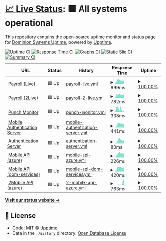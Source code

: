 # [📈 Live Status](https://dominion-it.github.io/upptime): <!--live status--> **🟩 All systems operational**

This repository contains the open-source uptime monitor and status page for [Dominion Systems Uptime](https://dominion-it.github.io/uptime), powered by [Upptime](https://github.com/upptime/upptime).

[![Uptime CI](https://github.com/koj-co/upptime/workflows/Uptime%20CI/badge.svg)](https://github.com/koj-co/upptime/actions?query=workflow%3A%22Uptime+CI%22)
[![Response Time CI](https://github.com/koj-co/upptime/workflows/Response%20Time%20CI/badge.svg)](https://github.com/koj-co/upptime/actions?query=workflow%3A%22Response+Time+CI%22)
[![Graphs CI](https://github.com/koj-co/upptime/workflows/Graphs%20CI/badge.svg)](https://github.com/koj-co/upptime/actions?query=workflow%3A%22Graphs+CI%22)
[![Static Site CI](https://github.com/koj-co/upptime/workflows/Static%20Site%20CI/badge.svg)](https://github.com/koj-co/upptime/actions?query=workflow%3A%22Static+Site+CI%22)
[![Summary CI](https://github.com/koj-co/upptime/workflows/Summary%20CI/badge.svg)](https://github.com/koj-co/upptime/actions?query=workflow%3A%22Summary+CI%22)

<!--start: status pages-->
<!-- This summary is generated by Upptime (https://github.com/upptime/upptime) -->
<!-- Do not edit this manually, your changes will be overwritten -->
<!-- prettier-ignore -->
| URL | Status | History | Response Time | Uptime |
| --- | ------ | ------- | ------------- | ------ |
| <img alt="" src="https://icons.duckduckgo.com/ip3/live.dominionsystems.com.ico" height="13"> [Payroll (Live)](https://live.dominionsystems.com/Payroll/applicantPostingListNL.aspx?code=time) | 🟩 Up | [payroll-live.yml](https://github.com/dominionsystems/uptime/commits/HEAD/history/payroll-live.yml) | <details><summary><img alt="Response time graph" src="./graphs/payroll-live/response-time-week.png" height="20"> 999ms</summary><br><a href="https://dominionsystems.github.io/uptime/history/payroll-live"><img alt="Response time 693" src="https://img.shields.io/endpoint?url=https%3A%2F%2Fraw.githubusercontent.com%2Fdominionsystems%2Fuptime%2FHEAD%2Fapi%2Fpayroll-live%2Fresponse-time.json"></a><br><a href="https://dominionsystems.github.io/uptime/history/payroll-live"><img alt="24-hour response time 1605" src="https://img.shields.io/endpoint?url=https%3A%2F%2Fraw.githubusercontent.com%2Fdominionsystems%2Fuptime%2FHEAD%2Fapi%2Fpayroll-live%2Fresponse-time-day.json"></a><br><a href="https://dominionsystems.github.io/uptime/history/payroll-live"><img alt="7-day response time 999" src="https://img.shields.io/endpoint?url=https%3A%2F%2Fraw.githubusercontent.com%2Fdominionsystems%2Fuptime%2FHEAD%2Fapi%2Fpayroll-live%2Fresponse-time-week.json"></a><br><a href="https://dominionsystems.github.io/uptime/history/payroll-live"><img alt="30-day response time 909" src="https://img.shields.io/endpoint?url=https%3A%2F%2Fraw.githubusercontent.com%2Fdominionsystems%2Fuptime%2FHEAD%2Fapi%2Fpayroll-live%2Fresponse-time-month.json"></a><br><a href="https://dominionsystems.github.io/uptime/history/payroll-live"><img alt="1-year response time 693" src="https://img.shields.io/endpoint?url=https%3A%2F%2Fraw.githubusercontent.com%2Fdominionsystems%2Fuptime%2FHEAD%2Fapi%2Fpayroll-live%2Fresponse-time-year.json"></a></details> | <details><summary><a href="https://dominionsystems.github.io/uptime/history/payroll-live">100.00%</a></summary><a href="https://dominionsystems.github.io/uptime/history/payroll-live"><img alt="All-time uptime 94.19%" src="https://img.shields.io/endpoint?url=https%3A%2F%2Fraw.githubusercontent.com%2Fdominionsystems%2Fuptime%2FHEAD%2Fapi%2Fpayroll-live%2Fuptime.json"></a><br><a href="https://dominionsystems.github.io/uptime/history/payroll-live"><img alt="24-hour uptime 100.00%" src="https://img.shields.io/endpoint?url=https%3A%2F%2Fraw.githubusercontent.com%2Fdominionsystems%2Fuptime%2FHEAD%2Fapi%2Fpayroll-live%2Fuptime-day.json"></a><br><a href="https://dominionsystems.github.io/uptime/history/payroll-live"><img alt="7-day uptime 100.00%" src="https://img.shields.io/endpoint?url=https%3A%2F%2Fraw.githubusercontent.com%2Fdominionsystems%2Fuptime%2FHEAD%2Fapi%2Fpayroll-live%2Fuptime-week.json"></a><br><a href="https://dominionsystems.github.io/uptime/history/payroll-live"><img alt="30-day uptime 100.00%" src="https://img.shields.io/endpoint?url=https%3A%2F%2Fraw.githubusercontent.com%2Fdominionsystems%2Fuptime%2FHEAD%2Fapi%2Fpayroll-live%2Fuptime-month.json"></a><br><a href="https://dominionsystems.github.io/uptime/history/payroll-live"><img alt="1-year uptime 79.08%" src="https://img.shields.io/endpoint?url=https%3A%2F%2Fraw.githubusercontent.com%2Fdominionsystems%2Fuptime%2FHEAD%2Fapi%2Fpayroll-live%2Fuptime-year.json"></a></details>
| <img alt="" src="https://icons.duckduckgo.com/ip3/2live.dominionsystems.com.ico" height="13"> [Payroll (2Live)](https://2live.dominionsystems.com/Payroll/applicantPostingListNL.aspx?code=time) | 🟩 Up | [payroll-2-live.yml](https://github.com/dominionsystems/uptime/commits/HEAD/history/payroll-2-live.yml) | <details><summary><img alt="Response time graph" src="./graphs/payroll-2-live/response-time-week.png" height="20"> 782ms</summary><br><a href="https://dominionsystems.github.io/uptime/history/payroll-2-live"><img alt="Response time 562" src="https://img.shields.io/endpoint?url=https%3A%2F%2Fraw.githubusercontent.com%2Fdominionsystems%2Fuptime%2FHEAD%2Fapi%2Fpayroll-2-live%2Fresponse-time.json"></a><br><a href="https://dominionsystems.github.io/uptime/history/payroll-2-live"><img alt="24-hour response time 1172" src="https://img.shields.io/endpoint?url=https%3A%2F%2Fraw.githubusercontent.com%2Fdominionsystems%2Fuptime%2FHEAD%2Fapi%2Fpayroll-2-live%2Fresponse-time-day.json"></a><br><a href="https://dominionsystems.github.io/uptime/history/payroll-2-live"><img alt="7-day response time 782" src="https://img.shields.io/endpoint?url=https%3A%2F%2Fraw.githubusercontent.com%2Fdominionsystems%2Fuptime%2FHEAD%2Fapi%2Fpayroll-2-live%2Fresponse-time-week.json"></a><br><a href="https://dominionsystems.github.io/uptime/history/payroll-2-live"><img alt="30-day response time 744" src="https://img.shields.io/endpoint?url=https%3A%2F%2Fraw.githubusercontent.com%2Fdominionsystems%2Fuptime%2FHEAD%2Fapi%2Fpayroll-2-live%2Fresponse-time-month.json"></a><br><a href="https://dominionsystems.github.io/uptime/history/payroll-2-live"><img alt="1-year response time 613" src="https://img.shields.io/endpoint?url=https%3A%2F%2Fraw.githubusercontent.com%2Fdominionsystems%2Fuptime%2FHEAD%2Fapi%2Fpayroll-2-live%2Fresponse-time-year.json"></a></details> | <details><summary><a href="https://dominionsystems.github.io/uptime/history/payroll-2-live">100.00%</a></summary><a href="https://dominionsystems.github.io/uptime/history/payroll-2-live"><img alt="All-time uptime 99.95%" src="https://img.shields.io/endpoint?url=https%3A%2F%2Fraw.githubusercontent.com%2Fdominionsystems%2Fuptime%2FHEAD%2Fapi%2Fpayroll-2-live%2Fuptime.json"></a><br><a href="https://dominionsystems.github.io/uptime/history/payroll-2-live"><img alt="24-hour uptime 100.00%" src="https://img.shields.io/endpoint?url=https%3A%2F%2Fraw.githubusercontent.com%2Fdominionsystems%2Fuptime%2FHEAD%2Fapi%2Fpayroll-2-live%2Fuptime-day.json"></a><br><a href="https://dominionsystems.github.io/uptime/history/payroll-2-live"><img alt="7-day uptime 100.00%" src="https://img.shields.io/endpoint?url=https%3A%2F%2Fraw.githubusercontent.com%2Fdominionsystems%2Fuptime%2FHEAD%2Fapi%2Fpayroll-2-live%2Fuptime-week.json"></a><br><a href="https://dominionsystems.github.io/uptime/history/payroll-2-live"><img alt="30-day uptime 100.00%" src="https://img.shields.io/endpoint?url=https%3A%2F%2Fraw.githubusercontent.com%2Fdominionsystems%2Fuptime%2FHEAD%2Fapi%2Fpayroll-2-live%2Fuptime-month.json"></a><br><a href="https://dominionsystems.github.io/uptime/history/payroll-2-live"><img alt="1-year uptime 99.96%" src="https://img.shields.io/endpoint?url=https%3A%2F%2Fraw.githubusercontent.com%2Fdominionsystems%2Fuptime%2FHEAD%2Fapi%2Fpayroll-2-live%2Fuptime-year.json"></a></details>
| <img alt="" src="https://icons.duckduckgo.com/ip3/live.dominionsystems.com.ico" height="13"> [Punch Monitor](https://live.dominionsystems.com/punchmonitor/readpunches.aspx) | 🟩 Up | [punch-monitor.yml](https://github.com/dominionsystems/uptime/commits/HEAD/history/punch-monitor.yml) | <details><summary><img alt="Response time graph" src="./graphs/punch-monitor/response-time-week.png" height="20"> 338ms</summary><br><a href="https://dominionsystems.github.io/uptime/history/punch-monitor"><img alt="Response time 613" src="https://img.shields.io/endpoint?url=https%3A%2F%2Fraw.githubusercontent.com%2Fdominionsystems%2Fuptime%2FHEAD%2Fapi%2Fpunch-monitor%2Fresponse-time.json"></a><br><a href="https://dominionsystems.github.io/uptime/history/punch-monitor"><img alt="24-hour response time 531" src="https://img.shields.io/endpoint?url=https%3A%2F%2Fraw.githubusercontent.com%2Fdominionsystems%2Fuptime%2FHEAD%2Fapi%2Fpunch-monitor%2Fresponse-time-day.json"></a><br><a href="https://dominionsystems.github.io/uptime/history/punch-monitor"><img alt="7-day response time 338" src="https://img.shields.io/endpoint?url=https%3A%2F%2Fraw.githubusercontent.com%2Fdominionsystems%2Fuptime%2FHEAD%2Fapi%2Fpunch-monitor%2Fresponse-time-week.json"></a><br><a href="https://dominionsystems.github.io/uptime/history/punch-monitor"><img alt="30-day response time 1149" src="https://img.shields.io/endpoint?url=https%3A%2F%2Fraw.githubusercontent.com%2Fdominionsystems%2Fuptime%2FHEAD%2Fapi%2Fpunch-monitor%2Fresponse-time-month.json"></a><br><a href="https://dominionsystems.github.io/uptime/history/punch-monitor"><img alt="1-year response time 663" src="https://img.shields.io/endpoint?url=https%3A%2F%2Fraw.githubusercontent.com%2Fdominionsystems%2Fuptime%2FHEAD%2Fapi%2Fpunch-monitor%2Fresponse-time-year.json"></a></details> | <details><summary><a href="https://dominionsystems.github.io/uptime/history/punch-monitor">100.00%</a></summary><a href="https://dominionsystems.github.io/uptime/history/punch-monitor"><img alt="All-time uptime 93.88%" src="https://img.shields.io/endpoint?url=https%3A%2F%2Fraw.githubusercontent.com%2Fdominionsystems%2Fuptime%2FHEAD%2Fapi%2Fpunch-monitor%2Fuptime.json"></a><br><a href="https://dominionsystems.github.io/uptime/history/punch-monitor"><img alt="24-hour uptime 100.00%" src="https://img.shields.io/endpoint?url=https%3A%2F%2Fraw.githubusercontent.com%2Fdominionsystems%2Fuptime%2FHEAD%2Fapi%2Fpunch-monitor%2Fuptime-day.json"></a><br><a href="https://dominionsystems.github.io/uptime/history/punch-monitor"><img alt="7-day uptime 100.00%" src="https://img.shields.io/endpoint?url=https%3A%2F%2Fraw.githubusercontent.com%2Fdominionsystems%2Fuptime%2FHEAD%2Fapi%2Fpunch-monitor%2Fuptime-week.json"></a><br><a href="https://dominionsystems.github.io/uptime/history/punch-monitor"><img alt="30-day uptime 100.00%" src="https://img.shields.io/endpoint?url=https%3A%2F%2Fraw.githubusercontent.com%2Fdominionsystems%2Fuptime%2FHEAD%2Fapi%2Fpunch-monitor%2Fuptime-month.json"></a><br><a href="https://dominionsystems.github.io/uptime/history/punch-monitor"><img alt="1-year uptime 78.82%" src="https://img.shields.io/endpoint?url=https%3A%2F%2Fraw.githubusercontent.com%2Fdominionsystems%2Fuptime%2FHEAD%2Fapi%2Fpunch-monitor%2Fuptime-year.json"></a></details>
| <img alt="" src="https://icons.duckduckgo.com/ip3/auth2.dominionsystems.com.ico" height="13"> [Mobile Authentication Server](https://auth2.dominionsystems.com/v4/.well-known/openid-configuration) | 🟩 Up | [mobile-authentication-server.yml](https://github.com/dominionsystems/uptime/commits/HEAD/history/mobile-authentication-server.yml) | <details><summary><img alt="Response time graph" src="./graphs/mobile-authentication-server/response-time-week.png" height="20"> 441ms</summary><br><a href="https://dominionsystems.github.io/uptime/history/mobile-authentication-server"><img alt="Response time 377" src="https://img.shields.io/endpoint?url=https%3A%2F%2Fraw.githubusercontent.com%2Fdominionsystems%2Fuptime%2FHEAD%2Fapi%2Fmobile-authentication-server%2Fresponse-time.json"></a><br><a href="https://dominionsystems.github.io/uptime/history/mobile-authentication-server"><img alt="24-hour response time 620" src="https://img.shields.io/endpoint?url=https%3A%2F%2Fraw.githubusercontent.com%2Fdominionsystems%2Fuptime%2FHEAD%2Fapi%2Fmobile-authentication-server%2Fresponse-time-day.json"></a><br><a href="https://dominionsystems.github.io/uptime/history/mobile-authentication-server"><img alt="7-day response time 441" src="https://img.shields.io/endpoint?url=https%3A%2F%2Fraw.githubusercontent.com%2Fdominionsystems%2Fuptime%2FHEAD%2Fapi%2Fmobile-authentication-server%2Fresponse-time-week.json"></a><br><a href="https://dominionsystems.github.io/uptime/history/mobile-authentication-server"><img alt="30-day response time 418" src="https://img.shields.io/endpoint?url=https%3A%2F%2Fraw.githubusercontent.com%2Fdominionsystems%2Fuptime%2FHEAD%2Fapi%2Fmobile-authentication-server%2Fresponse-time-month.json"></a><br><a href="https://dominionsystems.github.io/uptime/history/mobile-authentication-server"><img alt="1-year response time 433" src="https://img.shields.io/endpoint?url=https%3A%2F%2Fraw.githubusercontent.com%2Fdominionsystems%2Fuptime%2FHEAD%2Fapi%2Fmobile-authentication-server%2Fresponse-time-year.json"></a></details> | <details><summary><a href="https://dominionsystems.github.io/uptime/history/mobile-authentication-server">100.00%</a></summary><a href="https://dominionsystems.github.io/uptime/history/mobile-authentication-server"><img alt="All-time uptime 94.09%" src="https://img.shields.io/endpoint?url=https%3A%2F%2Fraw.githubusercontent.com%2Fdominionsystems%2Fuptime%2FHEAD%2Fapi%2Fmobile-authentication-server%2Fuptime.json"></a><br><a href="https://dominionsystems.github.io/uptime/history/mobile-authentication-server"><img alt="24-hour uptime 100.00%" src="https://img.shields.io/endpoint?url=https%3A%2F%2Fraw.githubusercontent.com%2Fdominionsystems%2Fuptime%2FHEAD%2Fapi%2Fmobile-authentication-server%2Fuptime-day.json"></a><br><a href="https://dominionsystems.github.io/uptime/history/mobile-authentication-server"><img alt="7-day uptime 100.00%" src="https://img.shields.io/endpoint?url=https%3A%2F%2Fraw.githubusercontent.com%2Fdominionsystems%2Fuptime%2FHEAD%2Fapi%2Fmobile-authentication-server%2Fuptime-week.json"></a><br><a href="https://dominionsystems.github.io/uptime/history/mobile-authentication-server"><img alt="30-day uptime 99.95%" src="https://img.shields.io/endpoint?url=https%3A%2F%2Fraw.githubusercontent.com%2Fdominionsystems%2Fuptime%2FHEAD%2Fapi%2Fmobile-authentication-server%2Fuptime-month.json"></a><br><a href="https://dominionsystems.github.io/uptime/history/mobile-authentication-server"><img alt="1-year uptime 78.83%" src="https://img.shields.io/endpoint?url=https%3A%2F%2Fraw.githubusercontent.com%2Fdominionsystems%2Fuptime%2FHEAD%2Fapi%2Fmobile-authentication-server%2Fuptime-year.json"></a></details>
| <img alt="" src="https://icons.duckduckgo.com/ip3/auth2.dominionsystems.com.ico" height="13"> [Authentication Server](https://auth2.dominionsystems.com/issue/wsfed) | 🟩 Up | [authentication-server.yml](https://github.com/dominionsystems/uptime/commits/HEAD/history/authentication-server.yml) | <details><summary><img alt="Response time graph" src="./graphs/authentication-server/response-time-week.png" height="20"> 80ms</summary><br><a href="https://dominionsystems.github.io/uptime/history/authentication-server"><img alt="Response time 230" src="https://img.shields.io/endpoint?url=https%3A%2F%2Fraw.githubusercontent.com%2Fdominionsystems%2Fuptime%2FHEAD%2Fapi%2Fauthentication-server%2Fresponse-time.json"></a><br><a href="https://dominionsystems.github.io/uptime/history/authentication-server"><img alt="24-hour response time 103" src="https://img.shields.io/endpoint?url=https%3A%2F%2Fraw.githubusercontent.com%2Fdominionsystems%2Fuptime%2FHEAD%2Fapi%2Fauthentication-server%2Fresponse-time-day.json"></a><br><a href="https://dominionsystems.github.io/uptime/history/authentication-server"><img alt="7-day response time 80" src="https://img.shields.io/endpoint?url=https%3A%2F%2Fraw.githubusercontent.com%2Fdominionsystems%2Fuptime%2FHEAD%2Fapi%2Fauthentication-server%2Fresponse-time-week.json"></a><br><a href="https://dominionsystems.github.io/uptime/history/authentication-server"><img alt="30-day response time 76" src="https://img.shields.io/endpoint?url=https%3A%2F%2Fraw.githubusercontent.com%2Fdominionsystems%2Fuptime%2FHEAD%2Fapi%2Fauthentication-server%2Fresponse-time-month.json"></a><br><a href="https://dominionsystems.github.io/uptime/history/authentication-server"><img alt="1-year response time 280" src="https://img.shields.io/endpoint?url=https%3A%2F%2Fraw.githubusercontent.com%2Fdominionsystems%2Fuptime%2FHEAD%2Fapi%2Fauthentication-server%2Fresponse-time-year.json"></a></details> | <details><summary><a href="https://dominionsystems.github.io/uptime/history/authentication-server">100.00%</a></summary><a href="https://dominionsystems.github.io/uptime/history/authentication-server"><img alt="All-time uptime 94.26%" src="https://img.shields.io/endpoint?url=https%3A%2F%2Fraw.githubusercontent.com%2Fdominionsystems%2Fuptime%2FHEAD%2Fapi%2Fauthentication-server%2Fuptime.json"></a><br><a href="https://dominionsystems.github.io/uptime/history/authentication-server"><img alt="24-hour uptime 100.00%" src="https://img.shields.io/endpoint?url=https%3A%2F%2Fraw.githubusercontent.com%2Fdominionsystems%2Fuptime%2FHEAD%2Fapi%2Fauthentication-server%2Fuptime-day.json"></a><br><a href="https://dominionsystems.github.io/uptime/history/authentication-server"><img alt="7-day uptime 100.00%" src="https://img.shields.io/endpoint?url=https%3A%2F%2Fraw.githubusercontent.com%2Fdominionsystems%2Fuptime%2FHEAD%2Fapi%2Fauthentication-server%2Fuptime-week.json"></a><br><a href="https://dominionsystems.github.io/uptime/history/authentication-server"><img alt="30-day uptime 99.95%" src="https://img.shields.io/endpoint?url=https%3A%2F%2Fraw.githubusercontent.com%2Fdominionsystems%2Fuptime%2FHEAD%2Fapi%2Fauthentication-server%2Fuptime-month.json"></a><br><a href="https://dominionsystems.github.io/uptime/history/authentication-server"><img alt="1-year uptime 78.84%" src="https://img.shields.io/endpoint?url=https%3A%2F%2Fraw.githubusercontent.com%2Fdominionsystems%2Fuptime%2FHEAD%2Fapi%2Fauthentication-server%2Fuptime-year.json"></a></details>
| <img alt="" src="https://icons.duckduckgo.com/ip3/dsmobileapi.azurewebsites.net.ico" height="13"> [Mobile API (azure)](https://dsmobileapi.azurewebsites.net/api/clock) | 🟩 Up | [mobile-api-azure.yml](https://github.com/dominionsystems/uptime/commits/HEAD/history/mobile-api-azure.yml) | <details><summary><img alt="Response time graph" src="./graphs/mobile-api-azure/response-time-week.png" height="20"> 226ms</summary><br><a href="https://dominionsystems.github.io/uptime/history/mobile-api-azure"><img alt="Response time 242" src="https://img.shields.io/endpoint?url=https%3A%2F%2Fraw.githubusercontent.com%2Fdominionsystems%2Fuptime%2FHEAD%2Fapi%2Fmobile-api-azure%2Fresponse-time.json"></a><br><a href="https://dominionsystems.github.io/uptime/history/mobile-api-azure"><img alt="24-hour response time 286" src="https://img.shields.io/endpoint?url=https%3A%2F%2Fraw.githubusercontent.com%2Fdominionsystems%2Fuptime%2FHEAD%2Fapi%2Fmobile-api-azure%2Fresponse-time-day.json"></a><br><a href="https://dominionsystems.github.io/uptime/history/mobile-api-azure"><img alt="7-day response time 226" src="https://img.shields.io/endpoint?url=https%3A%2F%2Fraw.githubusercontent.com%2Fdominionsystems%2Fuptime%2FHEAD%2Fapi%2Fmobile-api-azure%2Fresponse-time-week.json"></a><br><a href="https://dominionsystems.github.io/uptime/history/mobile-api-azure"><img alt="30-day response time 204" src="https://img.shields.io/endpoint?url=https%3A%2F%2Fraw.githubusercontent.com%2Fdominionsystems%2Fuptime%2FHEAD%2Fapi%2Fmobile-api-azure%2Fresponse-time-month.json"></a><br><a href="https://dominionsystems.github.io/uptime/history/mobile-api-azure"><img alt="1-year response time 261" src="https://img.shields.io/endpoint?url=https%3A%2F%2Fraw.githubusercontent.com%2Fdominionsystems%2Fuptime%2FHEAD%2Fapi%2Fmobile-api-azure%2Fresponse-time-year.json"></a></details> | <details><summary><a href="https://dominionsystems.github.io/uptime/history/mobile-api-azure">100.00%</a></summary><a href="https://dominionsystems.github.io/uptime/history/mobile-api-azure"><img alt="All-time uptime 100.00%" src="https://img.shields.io/endpoint?url=https%3A%2F%2Fraw.githubusercontent.com%2Fdominionsystems%2Fuptime%2FHEAD%2Fapi%2Fmobile-api-azure%2Fuptime.json"></a><br><a href="https://dominionsystems.github.io/uptime/history/mobile-api-azure"><img alt="24-hour uptime 100.00%" src="https://img.shields.io/endpoint?url=https%3A%2F%2Fraw.githubusercontent.com%2Fdominionsystems%2Fuptime%2FHEAD%2Fapi%2Fmobile-api-azure%2Fuptime-day.json"></a><br><a href="https://dominionsystems.github.io/uptime/history/mobile-api-azure"><img alt="7-day uptime 100.00%" src="https://img.shields.io/endpoint?url=https%3A%2F%2Fraw.githubusercontent.com%2Fdominionsystems%2Fuptime%2FHEAD%2Fapi%2Fmobile-api-azure%2Fuptime-week.json"></a><br><a href="https://dominionsystems.github.io/uptime/history/mobile-api-azure"><img alt="30-day uptime 100.00%" src="https://img.shields.io/endpoint?url=https%3A%2F%2Fraw.githubusercontent.com%2Fdominionsystems%2Fuptime%2FHEAD%2Fapi%2Fmobile-api-azure%2Fuptime-month.json"></a><br><a href="https://dominionsystems.github.io/uptime/history/mobile-api-azure"><img alt="1-year uptime 100.00%" src="https://img.shields.io/endpoint?url=https%3A%2F%2Fraw.githubusercontent.com%2Fdominionsystems%2Fuptime%2FHEAD%2Fapi%2Fmobile-api-azure%2Fuptime-year.json"></a></details>
| <img alt="" src="https://icons.duckduckgo.com/ip3/services.dominionsystems.com.ico" height="13"> [Mobile API (dom-services)](https://services.dominionsystems.com/mobile/api/clock) | 🟩 Up | [mobile-api-dom-services.yml](https://github.com/dominionsystems/uptime/commits/HEAD/history/mobile-api-dom-services.yml) | <details><summary><img alt="Response time graph" src="./graphs/mobile-api-dom-services/response-time-week.png" height="20"> 420ms</summary><br><a href="https://dominionsystems.github.io/uptime/history/mobile-api-dom-services"><img alt="Response time 396" src="https://img.shields.io/endpoint?url=https%3A%2F%2Fraw.githubusercontent.com%2Fdominionsystems%2Fuptime%2FHEAD%2Fapi%2Fmobile-api-dom-services%2Fresponse-time.json"></a><br><a href="https://dominionsystems.github.io/uptime/history/mobile-api-dom-services"><img alt="24-hour response time 375" src="https://img.shields.io/endpoint?url=https%3A%2F%2Fraw.githubusercontent.com%2Fdominionsystems%2Fuptime%2FHEAD%2Fapi%2Fmobile-api-dom-services%2Fresponse-time-day.json"></a><br><a href="https://dominionsystems.github.io/uptime/history/mobile-api-dom-services"><img alt="7-day response time 420" src="https://img.shields.io/endpoint?url=https%3A%2F%2Fraw.githubusercontent.com%2Fdominionsystems%2Fuptime%2FHEAD%2Fapi%2Fmobile-api-dom-services%2Fresponse-time-week.json"></a><br><a href="https://dominionsystems.github.io/uptime/history/mobile-api-dom-services"><img alt="30-day response time 530" src="https://img.shields.io/endpoint?url=https%3A%2F%2Fraw.githubusercontent.com%2Fdominionsystems%2Fuptime%2FHEAD%2Fapi%2Fmobile-api-dom-services%2Fresponse-time-month.json"></a><br><a href="https://dominionsystems.github.io/uptime/history/mobile-api-dom-services"><img alt="1-year response time 450" src="https://img.shields.io/endpoint?url=https%3A%2F%2Fraw.githubusercontent.com%2Fdominionsystems%2Fuptime%2FHEAD%2Fapi%2Fmobile-api-dom-services%2Fresponse-time-year.json"></a></details> | <details><summary><a href="https://dominionsystems.github.io/uptime/history/mobile-api-dom-services">100.00%</a></summary><a href="https://dominionsystems.github.io/uptime/history/mobile-api-dom-services"><img alt="All-time uptime 92.29%" src="https://img.shields.io/endpoint?url=https%3A%2F%2Fraw.githubusercontent.com%2Fdominionsystems%2Fuptime%2FHEAD%2Fapi%2Fmobile-api-dom-services%2Fuptime.json"></a><br><a href="https://dominionsystems.github.io/uptime/history/mobile-api-dom-services"><img alt="24-hour uptime 100.00%" src="https://img.shields.io/endpoint?url=https%3A%2F%2Fraw.githubusercontent.com%2Fdominionsystems%2Fuptime%2FHEAD%2Fapi%2Fmobile-api-dom-services%2Fuptime-day.json"></a><br><a href="https://dominionsystems.github.io/uptime/history/mobile-api-dom-services"><img alt="7-day uptime 100.00%" src="https://img.shields.io/endpoint?url=https%3A%2F%2Fraw.githubusercontent.com%2Fdominionsystems%2Fuptime%2FHEAD%2Fapi%2Fmobile-api-dom-services%2Fuptime-week.json"></a><br><a href="https://dominionsystems.github.io/uptime/history/mobile-api-dom-services"><img alt="30-day uptime 100.00%" src="https://img.shields.io/endpoint?url=https%3A%2F%2Fraw.githubusercontent.com%2Fdominionsystems%2Fuptime%2FHEAD%2Fapi%2Fmobile-api-dom-services%2Fuptime-month.json"></a><br><a href="https://dominionsystems.github.io/uptime/history/mobile-api-dom-services"><img alt="1-year uptime 78.82%" src="https://img.shields.io/endpoint?url=https%3A%2F%2Fraw.githubusercontent.com%2Fdominionsystems%2Fuptime%2FHEAD%2Fapi%2Fmobile-api-dom-services%2Fuptime-year.json"></a></details>
| <img alt="" src="https://icons.duckduckgo.com/ip3/dsmobile2api.azurewebsites.net.ico" height="13"> [2Mobile API (azure)](https://dsmobile2api.azurewebsites.net/api/clock) | 🟩 Up | [2-mobile-api-azure.yml](https://github.com/dominionsystems/uptime/commits/HEAD/history/2-mobile-api-azure.yml) | <details><summary><img alt="Response time graph" src="./graphs/2-mobile-api-azure/response-time-week.png" height="20"> 763ms</summary><br><a href="https://dominionsystems.github.io/uptime/history/2-mobile-api-azure"><img alt="Response time 202" src="https://img.shields.io/endpoint?url=https%3A%2F%2Fraw.githubusercontent.com%2Fdominionsystems%2Fuptime%2FHEAD%2Fapi%2F2-mobile-api-azure%2Fresponse-time.json"></a><br><a href="https://dominionsystems.github.io/uptime/history/2-mobile-api-azure"><img alt="24-hour response time 257" src="https://img.shields.io/endpoint?url=https%3A%2F%2Fraw.githubusercontent.com%2Fdominionsystems%2Fuptime%2FHEAD%2Fapi%2F2-mobile-api-azure%2Fresponse-time-day.json"></a><br><a href="https://dominionsystems.github.io/uptime/history/2-mobile-api-azure"><img alt="7-day response time 763" src="https://img.shields.io/endpoint?url=https%3A%2F%2Fraw.githubusercontent.com%2Fdominionsystems%2Fuptime%2FHEAD%2Fapi%2F2-mobile-api-azure%2Fresponse-time-week.json"></a><br><a href="https://dominionsystems.github.io/uptime/history/2-mobile-api-azure"><img alt="30-day response time 321" src="https://img.shields.io/endpoint?url=https%3A%2F%2Fraw.githubusercontent.com%2Fdominionsystems%2Fuptime%2FHEAD%2Fapi%2F2-mobile-api-azure%2Fresponse-time-month.json"></a><br><a href="https://dominionsystems.github.io/uptime/history/2-mobile-api-azure"><img alt="1-year response time 208" src="https://img.shields.io/endpoint?url=https%3A%2F%2Fraw.githubusercontent.com%2Fdominionsystems%2Fuptime%2FHEAD%2Fapi%2F2-mobile-api-azure%2Fresponse-time-year.json"></a></details> | <details><summary><a href="https://dominionsystems.github.io/uptime/history/2-mobile-api-azure">100.00%</a></summary><a href="https://dominionsystems.github.io/uptime/history/2-mobile-api-azure"><img alt="All-time uptime 100.00%" src="https://img.shields.io/endpoint?url=https%3A%2F%2Fraw.githubusercontent.com%2Fdominionsystems%2Fuptime%2FHEAD%2Fapi%2F2-mobile-api-azure%2Fuptime.json"></a><br><a href="https://dominionsystems.github.io/uptime/history/2-mobile-api-azure"><img alt="24-hour uptime 100.00%" src="https://img.shields.io/endpoint?url=https%3A%2F%2Fraw.githubusercontent.com%2Fdominionsystems%2Fuptime%2FHEAD%2Fapi%2F2-mobile-api-azure%2Fuptime-day.json"></a><br><a href="https://dominionsystems.github.io/uptime/history/2-mobile-api-azure"><img alt="7-day uptime 100.00%" src="https://img.shields.io/endpoint?url=https%3A%2F%2Fraw.githubusercontent.com%2Fdominionsystems%2Fuptime%2FHEAD%2Fapi%2F2-mobile-api-azure%2Fuptime-week.json"></a><br><a href="https://dominionsystems.github.io/uptime/history/2-mobile-api-azure"><img alt="30-day uptime 100.00%" src="https://img.shields.io/endpoint?url=https%3A%2F%2Fraw.githubusercontent.com%2Fdominionsystems%2Fuptime%2FHEAD%2Fapi%2F2-mobile-api-azure%2Fuptime-month.json"></a><br><a href="https://dominionsystems.github.io/uptime/history/2-mobile-api-azure"><img alt="1-year uptime 100.00%" src="https://img.shields.io/endpoint?url=https%3A%2F%2Fraw.githubusercontent.com%2Fdominionsystems%2Fuptime%2FHEAD%2Fapi%2F2-mobile-api-azure%2Fuptime-year.json"></a></details>

<!--end: status pages-->

[**Visit our status website →**](https://dominion-it.github.io/uptime/)

## 📄 License

- Code: [MIT](./LICENSE) © [Upptime](https://upptime.js.org)
- Data in the `./history` directory: [Open Database License](https://opendatacommons.org/licenses/odbl/1-0/)
